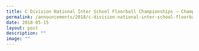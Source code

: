 ```yaml
---
title: C Division National Inter School Floorball Championships – Champions
permalink: /announcements/2018/c-division-national-inter-school-floorball-championships-champions/
date: 2018-05-15
layout: post
description: ""
image: ""
---
```

